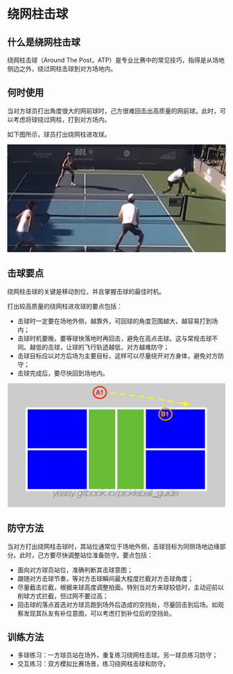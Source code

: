 # 绕网柱击球

## 什么是绕网柱击球

绕网柱击球（Around The Post，ATP）是专业比赛中的常见技巧，指得是从场地侧边之外，绕过网柱击球到对方场地内。

## 何时使用

当对方球员打出角度很大的网前球时，己方很难回击出高质量的网前球。此时，可以考虑将球绕过网柱，打到对方场内。

如下图所示，球员打出绕网柱进攻球。

![绕网柱进攻](_images/atp-shot.png)

## 击球要点

绕网柱击球的关键是移动到位，并且掌握击球的最佳时机。

打出较高质量的绕网柱进攻球的要点包括：

* 击球时一定要在场地外侧，越靠外，可回球的角度范围越大，越容易打到场内；
* 击球时机要晚，要等球快落地时再回击，避免在高点击球。这与常规击球不同。越低的击球，让球的飞行轨迹越低，对方越难防守；
* 击球目标应以对方后场为主要目标，这样可以尽量绕开对方身体，避免对方防守；
* 击球完成后，要尽快回到场地内。

![绕网柱进攻的目标](_images/atp-target.png)

## 防守方法

当对方打出绕网柱击球时，其站位通常位于场地外侧，击球目标为同侧场地边缘部分。此时，己方要尽快调整站位准备防守。要点包括：

* 面向对方球员站位，准确判断其击球意图；
* 跟随对方击球节奏，等对方击球瞬间最大程度拦截对方击球角度；
* 尽量截击拦截，根据来球高度调整拍面。特别当对方来球较低时，主动迎前以削球方式拦截，但过网不要过高；
* 回击球的落点首选对方球员跑到场外后造成的空挡处，尽量回击到后场。如观察发现其队友有补位意图，可以考虑打到补位后的空挡处。

## 训练方法

* 多球练习：一方球员站在场外，重复练习绕网柱击球。另一球员练习防守；
* 交互练习：双方模拟比赛场景，练习绕网柱击球和防守。